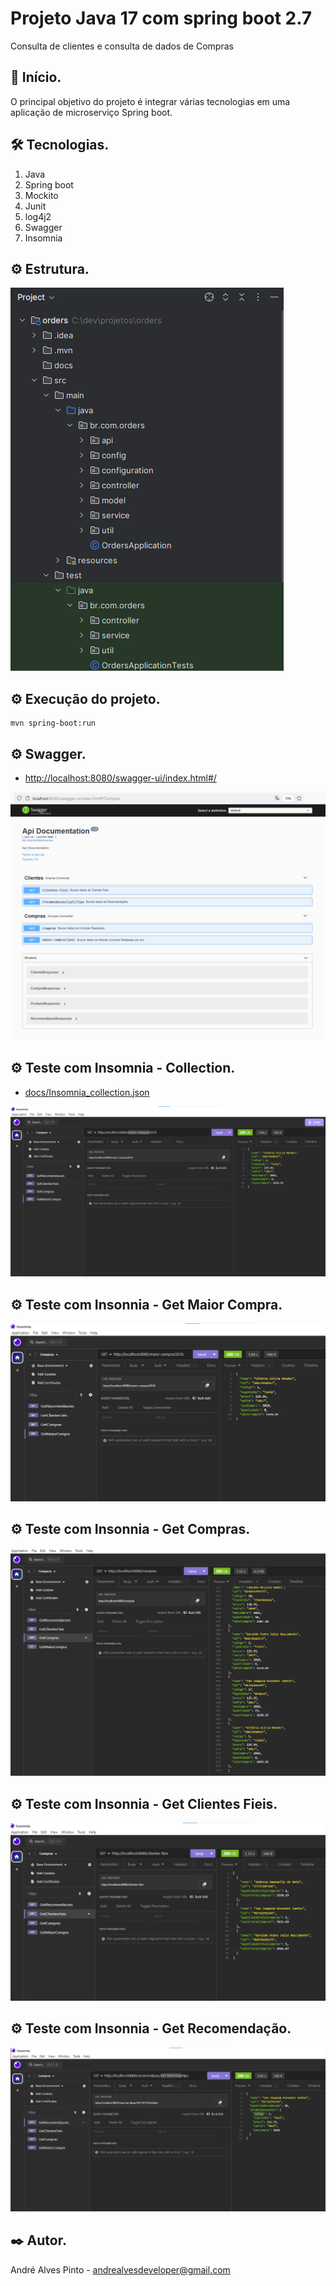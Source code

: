 # Projeto Java 17 com spring boot 2.7

Consulta de clientes e consulta de dados de Compras

## 🚀 Início.

O principal objetivo do projeto é integrar várias tecnologias em uma aplicação de microserviço Spring boot.

## 🛠 Tecnologias.

<ol>
  <li>Java</li>
  <li>Spring boot</li>
  <li>Mockito</li>
  <li>Junit</li>
  <li>log4j2</li>
  <li>Swagger</li>
  <li>Insomnia</li>
</ol>

## ⚙️ Estrutura.

![docs/estrutura.png](docs/estrutura.png)

## ⚙️ Execução do projeto.

~~~~shell
mvn spring-boot:run
~~~~

## ⚙️ Swagger.

* [http://localhost:8080/swagger-ui/index.html#/](http://localhost:8081/swagger-ui.html)

![docs/swagger.png](docs/swagger.png)

## ⚙️ Teste com Insomnia - Collection.

* [docs/Insomnia_collection.json](docs/Insomnia_collection.json)

![docs_readme/postman1.png](docs/insomnia.png)

## ⚙️ Teste com Insonnia - Get Maior Compra.

![docs/get_maior_compra.png](docs/get_maior_compra.png)

## ⚙️ Teste com Insonnia - Get Compras.

![docs/get_compras.png](docs/get_compras.png)

## ⚙️ Teste com Insonnia - Get Clientes Fieis.

![docs/get_clientes_fieis.png](docs/get_clientes_fieis.png)

## ⚙️ Teste com Insonnia - Get Recomendação.

![docs/get_recomendacao.png](docs/get_recomendacao.png)

## ✒️ Autor.

André Alves Pinto - andrealvesdeveloper@gmail.com